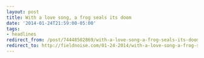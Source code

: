 ```yaml
---
layout: post 
title: With a love song, a frog seals its doom 
date: '2014-01-24T21:59:00-05:00' 
tags: 
- headlines 
redirect_from: /post/74448502869/with-a-love-song-a-frog-seals-its-doom/
redirect_to: http://fieldnoise.com/01-24-2014/with-a-love-song-a-frog-seals-its-doom
--- 
```



